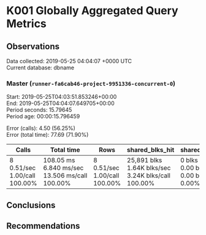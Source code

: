 # K001 Globally Aggregated Query Metrics

## Observations ##
Data collected: 2019-05-25 04:04:07 +0000 UTC  
Current database: dbname  



### Master (`runner-fa6cab46-project-9951336-concurrent-0`) ###
Start: 2019-05-25T04:03:51.853246+00:00  
End: 2019-05-25T04:04:07.649705+00:00  
Period seconds: 15.79645  
Period age: 00:00:15.796459  

Error (calls): 4.50 (56.25%)  
Error (total time): 77.69 (71.90%)

| Calls | Total&nbsp;time | Rows | shared_blks_hit | shared_blks_read | shared_blks_dirtied | shared_blks_written | blk_read_time | blk_write_time | kcache_reads | kcache_writes | kcache_user_time_ms | kcache_system_time |
|-------|------------|------|-----------------|------------------|---------------------|---------------------|---------------|----------------|--------------|---------------|---------------------|--------------------|
|8<br/>0.51/sec<br/>1.00/call<br/>100.00% |108.05&nbsp;ms<br/>6.840&nbsp;ms/sec<br/>13.506&nbsp;ms/call<br/>100.00% |8<br/>0.51/sec<br/>1.00/call<br/>100.00% |25,891&nbsp;blks<br/>1.64K&nbsp;blks/sec<br/>3.24K&nbsp;blks/call<br/>100.00% |0&nbsp;blks<br/>0.00&nbsp;blks/sec<br/>0.00&nbsp;blks/call<br/>0.00% |0&nbsp;blks<br/>0.00&nbsp;blks/sec<br/>0.00&nbsp;blks/call<br/>0.00% |0&nbsp;blks<br/>0.00&nbsp;blks/sec<br/>0.00&nbsp;blks/call<br/>0.00% |0.00&nbsp;ms<br/>0.000&nbsp;ms/sec<br/>0.000&nbsp;ms/call<br/>0.00% |0.00&nbsp;ms<br/>0.000&nbsp;ms/sec<br/>0.000&nbsp;ms/call<br/>0.00% |0.00&nbsp;bytes<br/>0.00&nbsp;bytes/sec<br/>0.00&nbsp;bytes/call<br/>0.00% |0.00&nbsp;bytes<br/>0.00&nbsp;bytes/sec<br/>0.00&nbsp;bytes/call<br/>0.00% |0.00&nbsp;ms<br/>0.000&nbsp;ms/sec<br/>0.000&nbsp;ms/call<br/>0.00% |0.00&nbsp;ms<br/>0.000&nbsp;ms/sec<br/>0.000&nbsp;ms/call<br/>0.00%|





## Conclusions ##


## Recommendations ##


